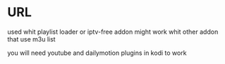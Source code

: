 # URL

used whit playlist loader or iptv-free addon  might work whit other addon that use m3u list

you will need youtube and dailymotion plugins in kodi to work 
